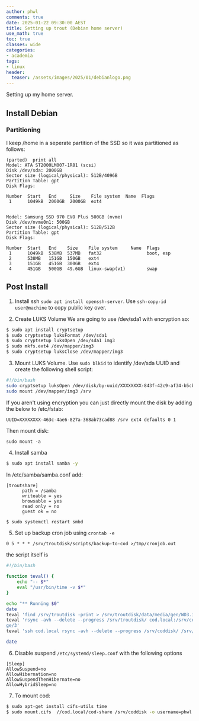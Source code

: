 ```yaml
---
author: phwl
comments: true
date: 2025-01-22 09:30:00 AEST
title: Setting up trout (Debian home server)
use_math: true
toc: true
classes: wide
categories:
- academia
tags:
- linux
header:
  teaser: /assets/images/2025/01/debianlogo.png
---
```

Setting up my home server.

## Install Debian

### Partitioning

I keep /home in a seperate partition of the SSD so it was partitioned as follows:
  ```
  (parted)  print all                                                       
  Model: ATA ST2000LM007-1R81 (scsi)
  Disk /dev/sda: 2000GB
  Sector size (logical/physical): 512B/4096B
  Partition Table: gpt
  Disk Flags: 
  
  Number  Start   End     Size    File system  Name  Flags
   1      1049kB  2000GB  2000GB  ext4
  
  
  Model: Samsung SSD 970 EVO Plus 500GB (nvme)
  Disk /dev/nvme0n1: 500GB
  Sector size (logical/physical): 512B/512B
  Partition Table: gpt
  Disk Flags: 

  Number  Start   End    Size    File system     Name  Flags
   1      1049kB  538MB  537MB   fat32                 boot, esp
   2      538MB   151GB  150GB   ext4
   3      151GB   451GB  300GB   ext4
   4      451GB   500GB  49.6GB  linux-swap(v1)        swap
  ```
  
## Post Install

1. Install ssh ```sudo apt install openssh-server```. Use ```ssh-copy-id user@machine``` to copy public key over.

2. Create LUKS Volume
We are going to use /dev/sda1 with encryption so:
  ```bash
  $ sudo apt install cryptsetup
  $ sudo cryptsetup luksFormat /dev/sda1
  $ sudo cryptsetup luksOpen /dev/sda1 img3
  $ sudo mkfs.ext4 /dev/mapper/img3
  $ sudo cryptsetup luksClose /dev/mapper/img3
  ```

3. Mount LUKS Volume.
Use ```sudo blkid``` to identify /dev/sda UUID and create the 
following shell script: 
  ```bash
  #!/bin/bash
  sudo cryptsetup luksOpen /dev/disk/by-uuid/XXXXXXXX-843f-42c9-af34-b5cb43f73d00 img3 
  sudo mount /dev/mapper/img3 /srv
  ```
If you aren't using encryption you can just directly mount the disk by adding the below to /etc/fstab:
  ```
  UUID=XXXXXXXX-463c-4ae6-827a-368ab73cad88 /srv ext4 defaults 0 1
  ```
Then mount disk:
  ```
  sudo mount -a
  ```

4. Install samba
```bash
$ sudo apt install samba -y
```
In /etc/samba/samba.conf add:
```
[troutshare]
      path = /samba
      writeable = yes
      browsable = yes
      read only = no
      guest ok = no
```
```bash
$ sudo systemctl restart smbd
```
5. Set up backup cron job using ```crontab -e```
```
0 5 * * * /srv/troutdisk/scripts/backup-to-cod >/tmp/cronjob.out
```
the script itself is
```bash
#!/bin/bash

function teval() {
	echo "-- $*"
	eval "/usr/bin/time -v $*"
}

echo "** Running $0"
date
teval 'find /srv/troutdisk -print > /srv/troutdisk/data/media/gen/WD3.index'
teval 'rsync -avh --delete --progress /srv/troutdisk/ cod.local:/srv/coddisk/ima
ge/3'
teval 'ssh cod.local rsync -avh --delete --progress /srv/coddisk/ /srv/carpdisk'

date
```

6. Disable suspend ```/etc/systemd/sleep.conf``` with the following options
```
[Sleep]
AllowSuspend=no
AllowHibernation=no
AllowSuspendThenHibernate=no
AllowHybridSleep=no
```

7. To mount cod:
```bash
$ sudo apt-get install cifs-utils time
$ sudo mount.cifs  //cod.local/cod-share /srv/coddisk -o username=phwl
```
